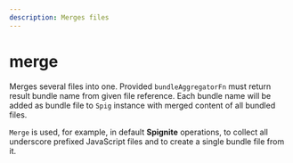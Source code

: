 ```yaml
---
description: Merges files
---
```


# merge

Merges several files into one. Provided `bundleAggregatorFn` must return result bundle name from given file reference. Each bundle name will be added as bundle file to `Spig` instance with merged content of all bundled files.

`Merge` is used, for example, in default **Spignite** operations, to collect all underscore prefixed JavaScript files and to create a single bundle file from it.
